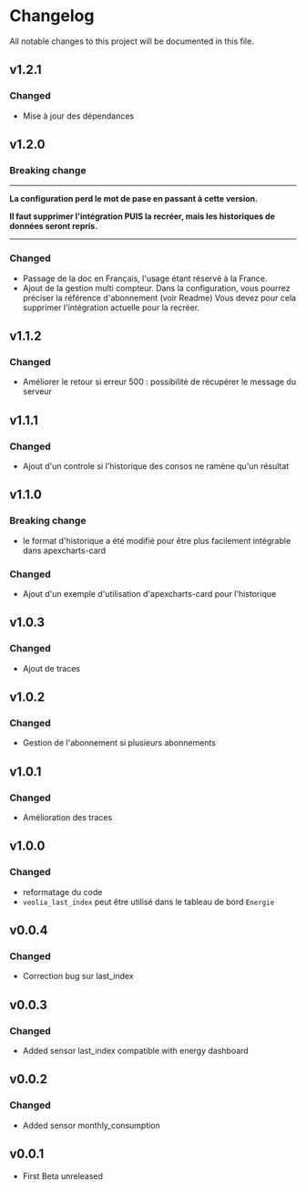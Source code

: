 # Changelog

All notable changes to this project will be documented in this file.

## v1.2.1

### Changed

- Mise à jour des dépendances
  

## v1.2.0

### Breaking change
  
---
  **La configuration perd le mot de pase en passant à cette version.**

  **Il faut supprimer l'intégration PUIS la recréer, mais les historiques de données seront repris.**

---

### Changed

- Passage de la doc en Français, l'usage étant réservé à la France.
- Ajout de la gestion multi compteur. 
    Dans la configuration, vous pourrez préciser la référence d'abonnement (voir Readme)
    Vous devez pour cela supprimer l'intégration actuelle pour la recréer.
  

## v1.1.2

### Changed

- Améliorer le retour si erreur 500 : possibilité de récupérer le message du serveur

## v1.1.1

### Changed

- Ajout d'un controle si l'historique des consos ne ramène qu'un résultat

## v1.1.0

### Breaking change

- le format d'historique a été modifié pour être plus facilement intégrable dans apexcharts-card

### Changed

- Ajout d'un exemple d'utilisation d'apexcharts-card pour l'historique
 
## v1.0.3

### Changed

- Ajout de traces
  
## v1.0.2

### Changed

- Gestion de l'abonnement si plusieurs abonnements
  
## v1.0.1

### Changed

- Amélioration des traces

## v1.0.0

### Changed

- reformatage du code
- `veolia_last_index` peut être utilisé dans le tableau de bord `Energie`

## v0.0.4

### Changed

- Correction bug sur last_index

## v0.0.3

### Changed

- Added sensor last_index compatible with energy dashboard

## v0.0.2

### Changed

- Added sensor monthly_consumption

## v0.0.1

- First Beta unreleased
